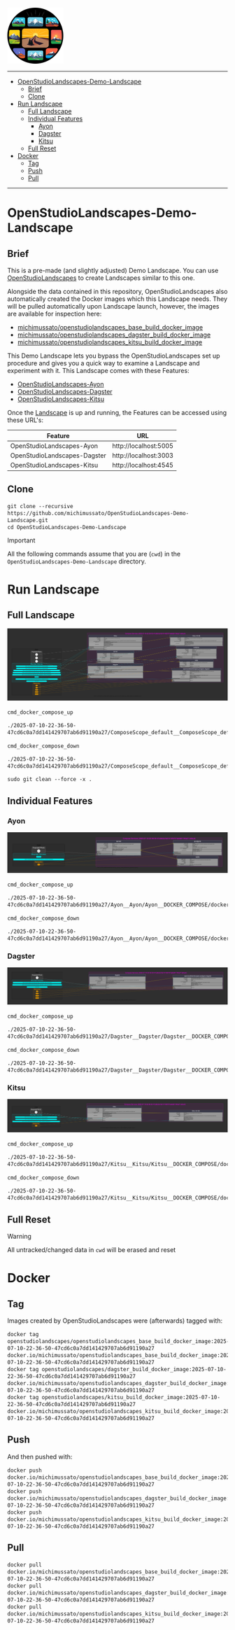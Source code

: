 [![ Logo OpenStudioLandscapes ](https://github.com/michimussato/OpenStudioLandscapes/raw/main/media/images/logo128.png)](https://github.com/michimussato/OpenStudioLandscapes)

---

<!-- TOC -->
* [OpenStudioLandscapes-Demo-Landscape](#openstudiolandscapes-demo-landscape)
  * [Brief](#brief)
  * [Clone](#clone)
* [Run Landscape](#run-landscape)
  * [Full Landscape](#full-landscape)
  * [Individual Features](#individual-features)
    * [Ayon](#ayon)
    * [Dagster](#dagster)
    * [Kitsu](#kitsu)
  * [Full Reset](#full-reset)
* [Docker](#docker)
  * [Tag](#tag)
  * [Push](#push)
  * [Pull](#pull)
<!-- TOC -->

---

# OpenStudioLandscapes-Demo-Landscape

## Brief

This is a pre-made (and slightly adjusted) Demo Landscape. You can use 
[OpenStudioLandscapes](https://github.com/michimussato/OpenStudioLandscapes)
to create Landscapes similar to this one.

Alongside the data contained in this repository, OpenStudioLandscapes
also automatically created the Docker images which this Landscape needs. 
They will be pulled automatically upon Landscape launch, however, the images are 
available for inspection here:
- [michimussato/openstudiolandscapes_base_build_docker_image](https://hub.docker.com/repository/docker/michimussato/openstudiolandscapes_base_build_docker_image)
- [michimussato/openstudiolandscapes_dagster_build_docker_image](https://hub.docker.com/repository/docker/michimussato/openstudiolandscapes_dagster_build_docker_image)
- [michimussato/openstudiolandscapes_kitsu_build_docker_image](https://hub.docker.com/repository/docker/michimussato/openstudiolandscapes_kitsu_build_docker_image)

This Demo Landscape lets you bypass the OpenStudioLandscapes set up procedure and
gives you a quick way to examine a Landscape and experiment with it. 
This Landscape comes with these
Features:
- [OpenStudioLandscapes-Ayon](https://github.com/michimussato/OpenStudioLandscapes-Ayon)
- [OpenStudioLandscapes-Dagster](https://github.com/michimussato/OpenStudioLandscapes-Dagster)
- [OpenStudioLandscapes-Kitsu](https://github.com/michimussato/OpenStudioLandscapes-Kitsu)

Once the [Landscape](#full-landscape) is up and running, the
Features can be accessed using these URL's:

| Feature                      | URL                   |
|------------------------------|-----------------------|
| OpenStudioLandscapes-Ayon    | http://localhost:5005 |
| OpenStudioLandscapes-Dagster | http://localhost:3003 |
| OpenStudioLandscapes-Kitsu   | http://localhost:4545 |


## Clone

```shell
git clone --recursive https://github.com/michimussato/OpenStudioLandscapes-Demo-Landscape.git
cd OpenStudioLandscapes-Demo-Landscape
```

> [!IMPORTANT]
> All the following commands assume that you are (`cwd`) in the `OpenStudioLandscapes-Demo-Landscape` directory.

# Run Landscape

## Full Landscape

![Landscape_Map__landscape_map.svg](2025-07-10-22-36-50-47cd6c0a7dd141429707ab6d91190a27/Landscape_Map__Landscape_Map/Landscape_Map__landscape_map/Landscape_Map__landscape_map.svg)

`cmd_docker_compose_up`

```shell
./2025-07-10-22-36-50-47cd6c0a7dd141429707ab6d91190a27/ComposeScope_default__ComposeScope_default/ComposeScope_default__DOCKER_COMPOSE/docker_compose/docker_compose_up.sh
```

`cmd_docker_compose_down`

```shell
./2025-07-10-22-36-50-47cd6c0a7dd141429707ab6d91190a27/ComposeScope_default__ComposeScope_default/ComposeScope_default__DOCKER_COMPOSE/docker_compose/docker_compose_down.sh
```


```shell
sudo git clean --force -x .
```

## Individual Features

### Ayon

![Ayon__docker_compose_graph.svg](2025-07-10-22-36-50-47cd6c0a7dd141429707ab6d91190a27/Ayon__Ayon/Ayon__DOCKER_COMPOSE/docker_compose/Ayon__docker_compose_graph/Ayon__docker_compose_graph.svg)

`cmd_docker_compose_up`

```shell
./2025-07-10-22-36-50-47cd6c0a7dd141429707ab6d91190a27/Ayon__Ayon/Ayon__DOCKER_COMPOSE/docker_compose/docker_compose_up.sh
```

`cmd_docker_compose_down`

```shell
./2025-07-10-22-36-50-47cd6c0a7dd141429707ab6d91190a27/Ayon__Ayon/Ayon__DOCKER_COMPOSE/docker_compose/docker_compose_down.sh
```

### Dagster

![Dagster__docker_compose_graph.svg](2025-07-10-22-36-50-47cd6c0a7dd141429707ab6d91190a27/Dagster__Dagster/Dagster__DOCKER_COMPOSE/docker_compose/Dagster__docker_compose_graph/Dagster__docker_compose_graph.svg)

`cmd_docker_compose_up`

```shell
./2025-07-10-22-36-50-47cd6c0a7dd141429707ab6d91190a27/Dagster__Dagster/Dagster__DOCKER_COMPOSE/docker_compose/docker_compose_up.sh
```

`cmd_docker_compose_down`

```shell
./2025-07-10-22-36-50-47cd6c0a7dd141429707ab6d91190a27/Dagster__Dagster/Dagster__DOCKER_COMPOSE/docker_compose/docker_compose_down.sh
```

### Kitsu

![Kitsu__docker_compose_graph.svg](2025-07-10-22-36-50-47cd6c0a7dd141429707ab6d91190a27/Kitsu__Kitsu/Kitsu__DOCKER_COMPOSE/docker_compose/Kitsu__docker_compose_graph/Kitsu__docker_compose_graph.svg)

`cmd_docker_compose_up`

```shell
./2025-07-10-22-36-50-47cd6c0a7dd141429707ab6d91190a27/Kitsu__Kitsu/Kitsu__DOCKER_COMPOSE/docker_compose/docker_compose_up.sh
```

`cmd_docker_compose_down`

```shell
./2025-07-10-22-36-50-47cd6c0a7dd141429707ab6d91190a27/Kitsu__Kitsu/Kitsu__DOCKER_COMPOSE/docker_compose/docker_compose_down.sh
```

## Full Reset

> [!WARNING]
> All untracked/changed data in `cwd` will be erased and reset

# Docker

## Tag

Images created by OpenStudioLandscapes were (afterwards) tagged with:

```shell
docker tag openstudiolandscapes/openstudiolandscapes_base_build_docker_image:2025-07-10-22-36-50-47cd6c0a7dd141429707ab6d91190a27 docker.io/michimussato/openstudiolandscapes_base_build_docker_image:2025-07-10-22-36-50-47cd6c0a7dd141429707ab6d91190a27
docker tag openstudiolandscapes/dagster_build_docker_image:2025-07-10-22-36-50-47cd6c0a7dd141429707ab6d91190a27 docker.io/michimussato/openstudiolandscapes_dagster_build_docker_image:2025-07-10-22-36-50-47cd6c0a7dd141429707ab6d91190a27
docker tag openstudiolandscapes/kitsu_build_docker_image:2025-07-10-22-36-50-47cd6c0a7dd141429707ab6d91190a27 docker.io/michimussato/openstudiolandscapes_kitsu_build_docker_image:2025-07-10-22-36-50-47cd6c0a7dd141429707ab6d91190a27
```

## Push

And then pushed with:

```shell
docker push docker.io/michimussato/openstudiolandscapes_base_build_docker_image:2025-07-10-22-36-50-47cd6c0a7dd141429707ab6d91190a27
docker push docker.io/michimussato/openstudiolandscapes_dagster_build_docker_image:2025-07-10-22-36-50-47cd6c0a7dd141429707ab6d91190a27
docker push docker.io/michimussato/openstudiolandscapes_kitsu_build_docker_image:2025-07-10-22-36-50-47cd6c0a7dd141429707ab6d91190a27
```

## Pull

```shell
docker pull docker.io/michimussato/openstudiolandscapes_base_build_docker_image:2025-07-10-22-36-50-47cd6c0a7dd141429707ab6d91190a27
docker pull docker.io/michimussato/openstudiolandscapes_dagster_build_docker_image:2025-07-10-22-36-50-47cd6c0a7dd141429707ab6d91190a27
docker pull docker.io/michimussato/openstudiolandscapes_kitsu_build_docker_image:2025-07-10-22-36-50-47cd6c0a7dd141429707ab6d91190a27
```

